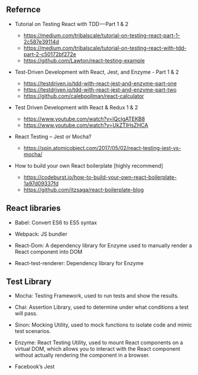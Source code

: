## Refernce
- Tutorial on Testing React with TDD — Part 1 & 2
    - https://medium.com/tribalscale/tutorial-on-testing-react-part-1-2c587e39114d
    - https://medium.com/tribalscale/tutorial-on-testing-react-with-tdd-part-2-c50172bf272e
    - https://github.com/Lawton/react-testing-example

- Test-Driven Development with React, Jest, and Enzyme - Part 1 & 2
    - https://testdriven.io/tdd-with-react-jest-and-enzyme-part-one
    - https://testdriven.io/tdd-with-react-jest-and-enzyme-part-two
    - https://github.com/calebpollman/react-calculator

- Test Driven Development with React & Redux 1 & 2
    - https://www.youtube.com/watch?v=lQcIgATEKB8
    - https://www.youtube.com/watch?v=UkZTIHsZHCA

- React Testing – Jest or Mocha?
    - https://spin.atomicobject.com/2017/05/02/react-testing-jest-vs-mocha/
    
- How to build your own React boilerplate [highly recommend]
    - https://codeburst.io/how-to-build-your-own-react-boilerplate-1a97d09337fd
    - https://github.com/itzsaga/react-boilerplate-blog


## React libraries
- Babel: Convert ES6 to ES5 syntax

- Webpack: JS bundler

- React-Dom: A dependency library for Enzyme used to manually render a React component into DOM

- React-test-renderer: Dependency library for Enzyme

## Test Library
- Mocha: Testing Framework, used to run tests and show the results.

- Chai: Assertion Library, used to determine under what conditions a test will pass.

- Sinon: Mocking Utility, used to mock functions to isolate code and mimic test scenarios.

- Enzyme: React Testing Utility, used to mount React components on a virtual DOM, which allows you to interact with the React component without actually rendering the component in a browser.

- Facebook’s Jest
